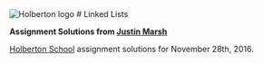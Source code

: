 <img src="https://www.holbertonschool.com/assets/holberton-logo-1cc451260ca3cd297def53f2250a9794810667c7ca7b5fa5879a569a457bf16f.png" alt="Holberton logo">
# Linked Lists

**Assignment Solutions from [Justin Marsh](https://twitter.com/dogonthecircuit)**

[Holberton School](https://www.holbertonschool.com) assignment solutions for November 28th, 2016.
